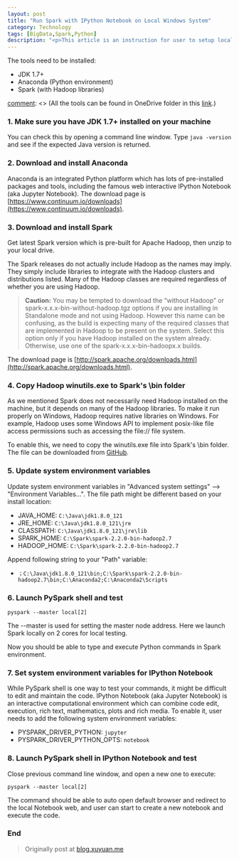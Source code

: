 ```yaml
---
layout: post
title: "Run Spark with IPython Notebook on Local Windows System"
category: Technology
tags: [BigData,Spark,Python]
description: "<p>This article is an instruction for user to setup local Spark learning and debug environment.</p>"
---
```


The tools need to be installed:

- JDK 1.7+
- Anaconda (Python environment)
- Spark (with Hadoop libraries)

[comment]: <> (All the tools can be found in OneDrive folder in this [link](https://merkleinc-my.sharepoint.com/personal/yuxu_merkleinc_com/_layouts/15/guestaccess.aspx?guestaccesstoken=om31nVRkO1ydH70mox0EoI04Z5i%2bfYIdi1aG24hBs08%3d&folderid=2_035e595fab95045d9a45141ff53283110&rev=1).)

### 1. Make sure you have JDK 1.7+ installed on your machine

You can check this by opening a command line window. Type `java -version` and see if the expected Java version is returned.

[comment]: <> (If JDK is not installed and you do not have administrator privilege, you may download it from above OneDrive folder and unzip it to your local drive.)

### 2. Download and install Anaconda

Anaconda is an integrated Python platform which has lots of pre-installed packages and tools, including the famous web interactive IPython Notebook (aka Jupyter Notebook).
The download page is [https://www.continuum.io/downloads](https://www.continuum.io/downloads).

### 3. Download and install Spark

Get latest Spark version which is pre-built for Apache Hadoop, then unzip to your local drive.

The Spark releases do not actually include Hadoop as the names may imply. They simply include libraries to integrate with the Hadoop clusters and distributions listed. Many of the Hadoop classes are required regardless of whether you are using Hadoop.

> **Caution:** You may be tempted to download the “without Hadoop” or spark-x.x.x-bin-without-hadoop.tgz options if you are installing in Standalone mode and not using Hadoop. However this name can be confusing, as the build is expecting many of the required classes that are implemented in Hadoop to be present on the system. Select this option only if you have Hadoop installed on the system already. Otherwise, use one of the spark-x.x.x-bin-hadoopx.x builds.

The download page is [http://spark.apache.org/downloads.html](http://spark.apache.org/downloads.html).

### 4. Copy Hadoop winutils.exe to Spark's \bin folder

As we mentioned Spark does not necessarily need Hadoop installed on the machine, but it depends on many of the Hadoop libraries. To make it run properly on Windows, Hadoop requires native libraries on Windows. For example, Hadoop uses some Windows API to implement posix-like file access permissions such as accessing the file:// file system.

To enable this, we need to copy the winutils.exe file into Spark's \bin folder. The file can be downloaded from [GitHub](https://github.com/steveloughran/winutils/raw/master/hadoop-2.7.1/bin/winutils.exe).

### 5. Update system environment variables

Update system environment variables in "Advanced system settings" --> "Environment Variables...". The file path might be different based on your install location:

- JAVA_HOME: `C:\Java\jdk1.8.0_121`
- JRE_HOME: `C:\Java\jdk1.8.0_121\jre`
- CLASSPATH: `C:\Java\jdk1.8.0_121\jre\lib`
- SPARK_HOME: `C:\Spark\spark-2.2.0-bin-hadoop2.7`
- HADOOP_HOME: `C:\Spark\spark-2.2.0-bin-hadoop2.7`

Append following string to your "Path" variable:

- `；C:\Java\jdk1.8.0_121\bin;C:\Spark\spark-2.2.0-bin-hadoop2.7\bin;C:\Anaconda2;C:\Anaconda2\Scripts`

### 6. Launch PySpark shell and test

`pyspark --master local[2]`

The --master is used for setting the master node address. Here we launch Spark locally on 2 cores for local testing.

Now you should be able to type and execute Python commands in Spark environment.

### 7. Set system environment variables for IPython Notebook

While PySpark shell is one way to test your commands, it might be difficult to edit and maintain the code. IPython Notebook (aka Jupyter Notebook) is an interactive computational environment which can combine code edit, execution, rich text, mathematics, plots and rich media.
To enable it, user needs to add the following system environment variables:

- PYSPARK_DRIVER_PYTHON: `jupyter`
- PYSPARK_DRIVER_PYTHON_OPTS: `notebook`

### 8. Launch PySpark shell in IPython Notebook and test

Close previous command line window, and open a new one to execute:

`pyspark --master local[2]`

The command should be able to auto open default browser and redirect to the local Notebook web, and user can start to create a new notebook and execute the code.

### End

>Originally post at [blog.xuyuan.me](http://blog.xuyuan.me/2017/08/09/spark-ipython.html)
